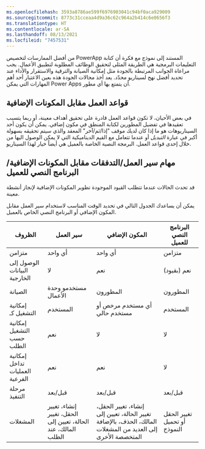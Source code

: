 ```yaml
---
ms.openlocfilehash: 3593a8786ae599f6976903041c94bf0aca929009
ms.sourcegitcommit: 8773c31cceaa4d9a36c62c964a2b414c6e0656f3
ms.translationtype: HT
ms.contentlocale: ar-SA
ms.lasthandoff: 08/13/2021
ms.locfileid: "7457531"
---
```

من أفضل الممارسات لتخصيص PowerApp المستند إلى نموذج مع فكرة أن كتابة التعليمات البرمجية هي الطريقة المثلى لتحقيق الوظائف المطلوبة لتطبيق الأعمال. يجب مراعاة الجوانب المرتبطة بالجودة مثل إمكانية الصيانة والترقية والاستقرار والأداء عند تحديد أفضل نهج لسيناريو محدّد. يعد أخذ مجالات الجودة هذه بعين الاعتبار أحد أهم المهارات التي يمكن Power Apps أن يتمتع بها أي مطور.

## <a name="business-rules-vs-plug-ins"></a>قواعد العمل مقابل المكونات الإضافية

في بعض الأحيان، لا تكون قواعد العمل قادرة على تحقيق أهداف معينة، أو ربما يتسبب تعقيدها في تفضيل المطورين لكتابة المنطق في مكون إضافي. يمكن أن يكون أحد السيناريوهات هو ما إذا كان لديك موقف "إذا/ثم/آخر" المعقد والذي سيتم تحقيقه بسهولة أكبر في عبارة *التبديل* أو عندما تتعامل مع القيم الديناميكية التي لا يمكن الوصول اليها من خلال إحدى قواعد العمل. البرمجة النصية الخاصة بالعميل هي أيضاً خيار لهذا السيناريو.

## <a name="workflowsflows-vs-plug-insclient-script"></a>مهام سير العمل/التدفقات مقابل المكونات الإضافية/البرنامج النصي للعميل

قد تحدث الحالات عندما تتطلب القيود الموجودة تطوير المكونات الإضافية لإنجاز أنشطة معينة.

يمكن أن يساعدك الجدول التالي في تحديد الوقت المناسب لاستخدام سير العمل مقابل المكون الإضافي أو البرنامج النصي الخاص بالعميل.

|  الظروف             | سير العمل                                                        | المكون الإضافي                                                                                                  | البرنامج النصي للعميل             |
|--------------------------|-----------------------------------------------------------------|----------------------------------------------------------------------------------------------------------|---------------------------|
| متزامن              | أي واحد                                                          | أي واحد                                                                                                   | متزامن               |
| الوصول إلى البيانات الخارجية     | لا                                                              | نعم                                                                                                      | نعم (بقيود)    |
| الصيانة              | مستخدمو وحدة الأعمال                                                  | المطورون                                                                                               | المطورون                |
| إمكانية التشغيل كـ               | المستخدم                                                            | أي مستخدم مرخص أو مستخدم حالي                                                                       | المستخدم                      |
| إمكانية التشغيل حسب الطلب        | نعم                                                             | لا                                                                                                       | لا                        |
| إمكانية تداخل العمليات الفرعية | نعم                                                             | نعم                                                                                                      | لا                        |
| مرحلة التنفيذ          | قبل/بعد                                                    | قبل/بعد                                                                                             | قبل/بعد              |
| المشغلات                 | إنشاء، تغيير الحقل، تغيير الحالة، تعيين إلى المالك، عند الطلب | إنشاء، تغيير الحقل، تغيير الحالة، تعيين إلى المالك، الحذف، بالإضافة إلى العديد من المشغلات المتخصصة الأخرى | تغيير الحقل أو تحميل النموذج | 
